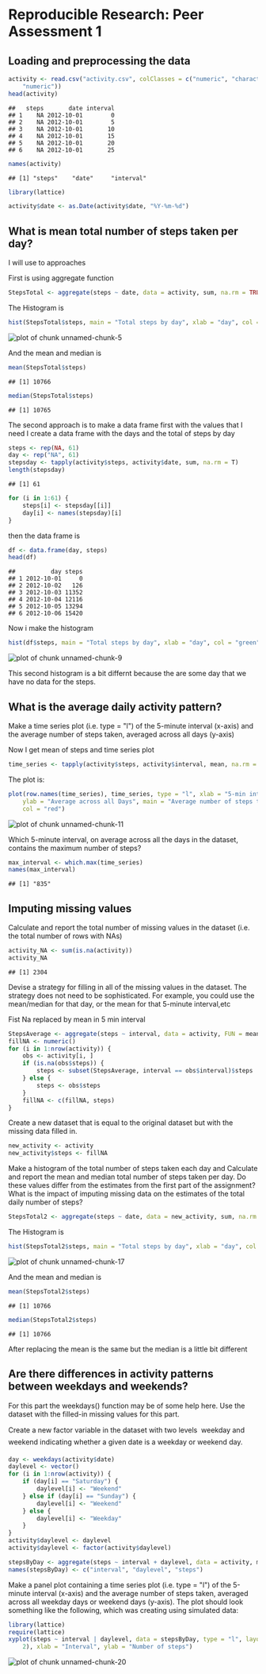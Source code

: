 # Reproducible Research: Peer Assessment 1


## Loading and preprocessing the data

```r
activity <- read.csv("activity.csv", colClasses = c("numeric", "character", 
    "numeric"))
head(activity)
```

```
##   steps       date interval
## 1    NA 2012-10-01        0
## 2    NA 2012-10-01        5
## 3    NA 2012-10-01       10
## 4    NA 2012-10-01       15
## 5    NA 2012-10-01       20
## 6    NA 2012-10-01       25
```

```r
names(activity)
```

```
## [1] "steps"    "date"     "interval"
```



```r
library(lattice)
```


```r
activity$date <- as.Date(activity$date, "%Y-%m-%d")
```


## What is mean total number of steps taken per day?

I will use to approaches 

First is using aggregate function


```r
StepsTotal <- aggregate(steps ~ date, data = activity, sum, na.rm = TRUE)
```


The Histogram is 

```r
hist(StepsTotal$steps, main = "Total steps by day", xlab = "day", col = "red")
```

![plot of chunk unnamed-chunk-5](figure/unnamed-chunk-5.png) 

And the mean and median is

```r
mean(StepsTotal$steps)
```

```
## [1] 10766
```

```r
median(StepsTotal$steps)
```

```
## [1] 10765
```


The second approach is to make a data frame first with the values that I need
I create a data frame with the days and the total of steps by day


```r
steps <- rep(NA, 61)
day <- rep("NA", 61)
stepsday <- tapply(activity$steps, activity$date, sum, na.rm = T)
length(stepsday)
```

```
## [1] 61
```

```r
for (i in 1:61) {
    steps[i] <- stepsday[[i]]
    day[i] <- names(stepsday)[i]
}
```

then the data frame is 

```r
df <- data.frame(day, steps)
head(df)
```

```
##          day steps
## 1 2012-10-01     0
## 2 2012-10-02   126
## 3 2012-10-03 11352
## 4 2012-10-04 12116
## 5 2012-10-05 13294
## 6 2012-10-06 15420
```

Now i make the histogram


```r
hist(df$steps, main = "Total steps by day", xlab = "day", col = "green")
```

![plot of chunk unnamed-chunk-9](figure/unnamed-chunk-9.png) 

This second histogram is a bit differnt because the are some day that we have no data for the steps.

## What is the average daily activity pattern?

Make a time series plot (i.e. type = "l") of the 5-minute interval (x-axis)
and the average number of steps taken, averaged across all days (y-axis)

Now I get mean of steps and time series plot

```r
time_series <- tapply(activity$steps, activity$interval, mean, na.rm = TRUE)
```

The plot is:


```r
plot(row.names(time_series), time_series, type = "l", xlab = "5-min interval", 
    ylab = "Average across all Days", main = "Average number of steps taken", 
    col = "red")
```

![plot of chunk unnamed-chunk-11](figure/unnamed-chunk-11.png) 


Which 5-minute interval, on average across all the days in the dataset,
contains the maximum number of steps?


```r
max_interval <- which.max(time_series)
names(max_interval)
```

```
## [1] "835"
```


## Imputing missing values

Calculate and report the total number of missing values in the dataset
(i.e. the total number of rows with NAs)


```r
activity_NA <- sum(is.na(activity))
activity_NA
```

```
## [1] 2304
```

Devise a strategy for filling in all of the missing values in the dataset. The
strategy does not need to be sophisticated. For example, you could use
the mean/median for that day, or the mean for that 5-minute interval,etc

Fist Na replaced by mean in 5 min interval

```r
StepsAverage <- aggregate(steps ~ interval, data = activity, FUN = mean)
fillNA <- numeric()
for (i in 1:nrow(activity)) {
    obs <- activity[i, ]
    if (is.na(obs$steps)) {
        steps <- subset(StepsAverage, interval == obs$interval)$steps
    } else {
        steps <- obs$steps
    }
    fillNA <- c(fillNA, steps)
}
```

Create a new dataset that is equal to the original dataset but with the
missing data filled in.

```r
new_activity <- activity
new_activity$steps <- fillNA
```

Make a histogram of the total number of steps taken each day and Calculate
and report the mean and median total number of steps taken per day. Do
these values differ from the estimates from the first part of the assignment?
What is the impact of imputing missing data on the estimates of the total
daily number of steps?


```r
StepsTotal2 <- aggregate(steps ~ date, data = new_activity, sum, na.rm = TRUE)
```


The Histogram is 

```r
hist(StepsTotal2$steps, main = "Total steps by day", xlab = "day", col = "red")
```

![plot of chunk unnamed-chunk-17](figure/unnamed-chunk-17.png) 

And the mean and median is

```r
mean(StepsTotal2$steps)
```

```
## [1] 10766
```

```r
median(StepsTotal2$steps)
```

```
## [1] 10766
```

After replacing the mean is the same but the median is a little bit different


## Are there differences in activity patterns between weekdays and weekends?

For this part the weekdays() function may be of some help here. Use the dataset
with the filled-in missing values for this part.

Create a new factor variable in the dataset with two levels  weekday
and weekend indicating whether a given date is a weekday or weekend
day.


```r
day <- weekdays(activity$date)
daylevel <- vector()
for (i in 1:nrow(activity)) {
    if (day[i] == "Saturday") {
        daylevel[i] <- "Weekend"
    } else if (day[i] == "Sunday") {
        daylevel[i] <- "Weekend"
    } else {
        daylevel[i] <- "Weekday"
    }
}
activity$daylevel <- daylevel
activity$daylevel <- factor(activity$daylevel)

stepsByDay <- aggregate(steps ~ interval + daylevel, data = activity, mean)
names(stepsByDay) <- c("interval", "daylevel", "steps")
```


Make a panel plot containing a time series plot (i.e. type = "l") of the
5-minute interval (x-axis) and the average number of steps taken, averaged
across all weekday days or weekend days (y-axis). The plot should look
something like the following, which was creating using simulated data:


```r
library(lattice)
require(lattice)
xyplot(steps ~ interval | daylevel, data = stepsByDay, type = "l", layout = c(1, 
    2), xlab = "Interval", ylab = "Number of steps")
```

![plot of chunk unnamed-chunk-20](figure/unnamed-chunk-20.png) 


